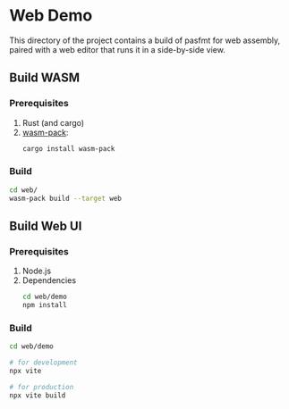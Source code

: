 # Web Demo

This directory of the project contains a build of pasfmt for web assembly, paired with
a web editor that runs it in a side-by-side view.

## Build WASM

### Prerequisites

1. Rust (and cargo)
2. [wasm-pack](https://github.com/rustwasm/wasm-pack):
    ```sh
    cargo install wasm-pack
    ```

### Build

```sh
cd web/
wasm-pack build --target web
```

## Build Web UI

### Prerequisites

1. Node.js
2. Dependencies
    ```sh
    cd web/demo
    npm install
    ```

### Build

```sh
cd web/demo

# for development
npx vite

# for production
npx vite build
```
